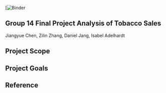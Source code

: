 [![Binder](https://mybinder.org/v2/gh/UCB-stat-159-s23/project-group14.git/HEAD)

## Group 14 Final Project Analysis of Tobacco Sales

Jiangyue Chen, Zilin Zhang, Daniel Jang, Isabel Adelhardt

## Project Scope


## Project Goals


## Reference